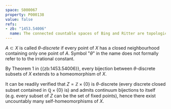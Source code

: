 ```yaml
---
space: S000067
property: P000138
value: false
refs:
- zb: "1453.54006"
  name: The connected countable spaces of Bing and Ritter are topologically homogeneous (Banakh et al.)
---
```


$A\subset X$ is called *$\theta$-discrete* if every point of $X$ has a closed neighbourhood containing only one point of $A$. Symbol "$\theta$" in the name does not formally refer to to the irrational constant.

By Theorem 1 in {{zb:1453.54006}}, every bijection between $\theta$-discrete subsets of $X$ extends to a homeomorphism of $X$.

It can be readily verified that $Z=\mathbb Z\times\{0\}$ is $\theta$-discrete (every discrete closed subset contained in $\mathbb Q\times\{0\}$ is) and admits continuum bijections to itself (e.g. every subset of $Z$ can be the set of fixed points),
hence there exist uncountably many self-homeomorphisms of $X$.
